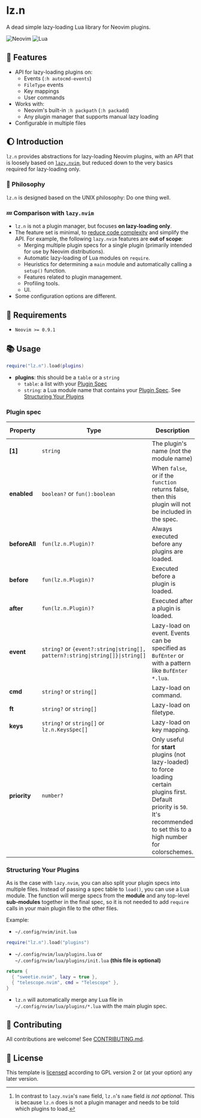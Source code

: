 # lz.n

A dead simple lazy-loading Lua library for Neovim plugins.

![Neovim](https://img.shields.io/badge/NeoVim-%2357A143.svg?&style=for-the-badge&logo=neovim&logoColor=white)
![Lua](https://img.shields.io/badge/lua-%232C2D72.svg?style=for-the-badge&logo=lua&logoColor=white)

## :star2: Features

- API for lazy-loading plugins on:
  - Events (`:h autocmd-events`)
  - `FileType` events
  - Key mappings
  - User commands
- Works with:
  - Neovim's built-in `:h packpath` (`:h packadd`)
  - Any plugin manager that supports manual lazy loading
- Configurable in multiple files

## :moon: Introduction

`lz.n` provides abstractions for lazy-loading Neovim plugins,
with an API that is loosely based on [`lazy.nvim`](https://github.com/folke/lazy.nvim),
but reduced down to the very basics required for lazy-loading only.

### :milky_way: Philosophy

`lz.n` is designed based on the UNIX philosophy: Do one thing well.

### :zzz: Comparison with `lazy.nvim`

- `lz.n` is not a plugin manager, but focuses **on lazy-loading only**.
- The feature set is minimal, to [reduce code complexity](https://grugbrain.dev/)
  and simplify the API.
  For example, the following `lazy.nvim` features are **out of scope**:
  - Merging multiple plugin specs for a single plugin
    (primarily intended for use by Neovim distributions).
  - Automatic lazy-loading of Lua modules on `require`.
  - Heuristics for determining a `main` module and automatically calling
    a `setup()` function.
  - Features related to plugin management.
  - Profiling tools.
  - UI.
- Some configuration options are different.

## :pencil: Requirements

- `Neovim >= 0.9.1`

## :books: Usage

```lua
require("lz.n").load(plugins)
```

- **plugins**: this should be a `table` or a `string`
  - `table`: a list with your [Plugin Spec](#plugin-spec)
  - `string`: a Lua module name that contains your [Plugin Spec](#plugin-spec).
    See [Structuring Your Plugins](#structuring-your-plugins)

### Plugin spec

<!-- markdownlint-disable MD013 -->
| Property         | Type | Description | `lazy.nvim` eqivalent |
|------------------|------|-------------|-----------------------|
| **[1]** | `string` | The plugin's name (not the module name) | `name`[^1] |
| **enabled** | `boolean?` or `fun():boolean` | When `false`, or if the `function` returns false, then this plugin will not be included in the spec. | `enabled` |
| **beforeAll** | `fun(lz.n.Plugin)?` | Always executed before any plugins are loaded. | `init` |
| **before** | `fun(lz.n.Plugin)?` | Executed before a plugin is loaded. | - |
| **after** | `fun(lz.n.Plugin)?` | Executed after a plugin is loaded. | `config` |
| **event** | `string?` or `{event?:string\|string[], pattern?:string\|string[]}\|string[]` | Lazy-load on event. Events can be specified as `BufEnter` or with a pattern like `BufEnter *.lua`. | `event` |
| **cmd** | `string?` or `string[]` | Lazy-load on command. | `cmd` |
| **ft** | `string?` or `string[]` | Lazy-load on filetype. | `ft` |
| **keys** | `string?` or `string[]` or `lz.n.KeysSpec[]` | Lazy-load on key mapping. | `keys` |
| **priority** | `number?` | Only useful for **start** plugins (not lazy-loaded) to force loading certain plugins first. Default priority is `50`. It's recommended to set this to a high number for colorschemes. | `priority` |
<!-- markdownlint-enable MD013 -->

[^1]: In contrast to `lazy.nvim`'s `name` field, `lz.n`'s `name` field *is not optional*.
      This is because `lz.n` does is not a plugin manager and needs to be told which
      plugins to load.

### Structuring Your Plugins

As is the case with `lazy.nvim`, you can also split your plugin specs
into multiple files.
Instead of passing a spec table to `load()`, you can use a Lua module.
The function will merge specs from the **module** and any top-level **sub-modules**
together in the final spec, so it is not needed to add `require` calls
in your main plugin file to the other files.

Example:

- `~/.config/nvim/init.lua`

```lua
require("lz.n").load("plugins")
```

- `~/.config/nvim/lua/plugins.lua` or `~/.config/nvim/lua/plugins/init.lua`
  **(this file is optional)**

```lua
return {
  { "sweetie.nvim", lazy = true },
  { "telescope.nvim", cmd = "Telescope" },
}
```

- `lz.n` will automatically merge any Lua file in `~/.config/nvim/lua/plugins/*.lua`
  with the main plugin spec.

## :green_heart: Contributing

All contributions are welcome!
See [CONTRIBUTING.md](./CONTRIBUTING.md).

## :book: License

This template is [licensed](./LICENSE) according to GPL version 2
or (at your option) any later version.
